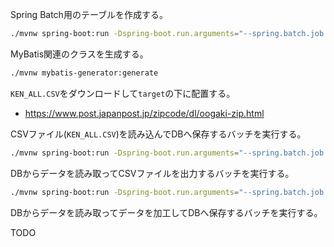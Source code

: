 Spring Batch用のテーブルを作成する。

```bash
./mvnw spring-boot:run -Dspring-boot.run.arguments="--spring.batch.job.enabled=false --spring.batch.jdbc.initialize-schema=ALWAYS"
```

MyBatis関連のクラスを生成する。

```bash
./mvnw mybatis-generator:generate
```

`KEN_ALL.CSV`をダウンロードして`target`の下に配置する。

- https://www.post.japanpost.jp/zipcode/dl/oogaki-zip.html

CSVファイル(`KEN_ALL.CSV`)を読み込んでDBへ保存するバッチを実行する。

```bash
./mvnw spring-boot:run -Dspring-boot.run.arguments="--spring.batch.job.names=fileToDbJob file=target/KEN_ALL.CSV"
```

DBからデータを読み取ってCSVファイルを出力するバッチを実行する。

```bash
./mvnw spring-boot:run -Dspring-boot.run.arguments="--spring.batch.job.names=dbToFileJob file=target/output.csv"
```


DBからデータを読み取ってデータを加工してDBへ保存するバッチを実行する。

TODO

